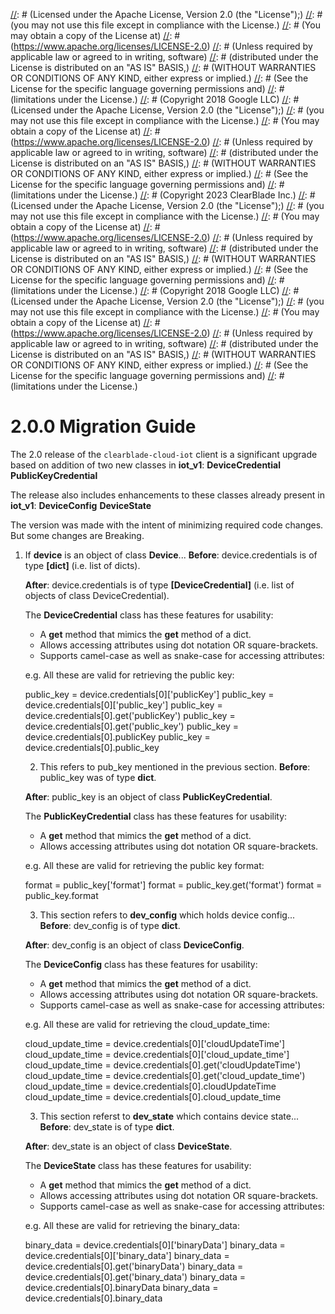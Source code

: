 [//]: # "Copyright 2023 ClearBlade Inc."

[//]: # (Licensed under the Apache License, Version 2.0 (the "License");)
[//]: # (you may not use this file except in compliance with the License.)
[//]: # (You may obtain a copy of the License at)
[//]: # (https://www.apache.org/licenses/LICENSE-2.0)
[//]: # (Unless required by applicable law or agreed to in writing, software)
[//]: # (distributed under the License is distributed on an "AS IS" BASIS,)
[//]: # (WITHOUT WARRANTIES OR CONDITIONS OF ANY KIND, either express or implied.)
[//]: # (See the License for the specific language governing permissions and)
[//]: # (limitations under the License.)
[//]: # (Copyright 2018 Google LLC)
[//]: # (Licensed under the Apache License, Version 2.0 (the "License");)
[//]: # (you may not use this file except in compliance with the License.)
[//]: # (You may obtain a copy of the License at)
[//]: # (https://www.apache.org/licenses/LICENSE-2.0)
[//]: # (Unless required by applicable law or agreed to in writing, software)
[//]: # (distributed under the License is distributed on an "AS IS" BASIS,)
[//]: # (WITHOUT WARRANTIES OR CONDITIONS OF ANY KIND, either express or implied.)
[//]: # (See the License for the specific language governing permissions and)
[//]: # (limitations under the License.)
[//]: # (Copyright 2023 ClearBlade Inc.)
[//]: # (Licensed under the Apache License, Version 2.0 (the "License");)
[//]: # (you may not use this file except in compliance with the License.)
[//]: # (You may obtain a copy of the License at)
[//]: # (https://www.apache.org/licenses/LICENSE-2.0)
[//]: # (Unless required by applicable law or agreed to in writing, software)
[//]: # (distributed under the License is distributed on an "AS IS" BASIS,)
[//]: # (WITHOUT WARRANTIES OR CONDITIONS OF ANY KIND, either express or implied.)
[//]: # (See the License for the specific language governing permissions and)
[//]: # (limitations under the License.)
[//]: # (Copyright 2018 Google LLC)
[//]: # (Licensed under the Apache License, Version 2.0 (the "License");)
[//]: # (you may not use this file except in compliance with the License.)
[//]: # (You may obtain a copy of the License at)
[//]: # (https://www.apache.org/licenses/LICENSE-2.0)
[//]: # (Unless required by applicable law or agreed to in writing, software)
[//]: # (distributed under the License is distributed on an "AS IS" BASIS,)
[//]: # (WITHOUT WARRANTIES OR CONDITIONS OF ANY KIND, either express or implied.)
[//]: # (See the License for the specific language governing permissions and)
[//]: # (limitations under the License.)

# 2.0.0 Migration Guide

The 2.0 release of the `clearblade-cloud-iot` client is a significant upgrade based on addition of two new classes in **iot_v1**:
**DeviceCredential**
**PublicKeyCredential**

The release also includes enhancements to these classes already present in **iot_v1**:
**DeviceConfig**
**DeviceState**

The version was made with the intent of minimizing required code changes. But some changes are Breaking.

1. If **device** is an object of class **Device**...
   **Before**:
   device.credentials is of type **[dict]** (i.e. list of dicts).

   **After**:
   device.credentials is of type **[DeviceCredential]** (i.e. list of objects of class DeviceCredential).

   The **DeviceCredential** class has these features for usability:

   - A **get** method that mimics the **get** method of a dict.
   - Allows accessing attributes using dot notation OR square-brackets.
   - Supports camel-case as well as snake-case for accessing attributes:

   e.g. All these are valid for retrieving the public key:

   public_key = device.credentials[0]['publicKey']
   public_key = device.credentials[0]['public_key']
   public_key = device.credentials[0].get('publicKey')
   public_key = device.credentials[0].get('public_key')
   public_key = device.credentials[0].publicKey
   public_key = device.credentials[0].public_key

   2. This refers to pub_key mentioned in the previous section.
      **Before**:
      public_key was of type **dict**.

   **After**:
   public_key is an object of class **PublicKeyCredential**.

   The **PublicKeyCredential** class has these features for usability:

   - A **get** method that mimics the **get** method of a dict.
   - Allows accessing attributes using dot notation OR square-brackets.

   e.g. All these are valid for retrieving the public key format:

   format = public_key['format']
   format = public_key.get('format')
   format = public_key.format

   3. This section refers to **dev_config** which holds device config...
      **Before**:
      dev_config is of type **dict**.

   **After**:
   dev_config is an object of class **DeviceConfig**.

   The **DeviceConfig** class has these features for usability:

   - A **get** method that mimics the **get** method of a dict.
   - Allows accessing attributes using dot notation OR square-brackets.
   - Supports camel-case as well as snake-case for accessing attributes:

   e.g. All these are valid for retrieving the cloud_update_time:

   cloud_update_time = device.credentials[0]['cloudUpdateTime']
   cloud_update_time = device.credentials[0]['cloud_update_time']
   cloud_update_time = device.credentials[0].get('cloudUpdateTime')
   cloud_update_time = device.credentials[0].get('cloud_update_time')
   cloud_update_time = device.credentials[0].cloudUpdateTime
   cloud_update_time = device.credentials[0].cloud_update_time

   3. This section referst to **dev_state** which contains device state...
      **Before**:
      dev_state is of type **dict**.

   **After**:
   dev_state is an object of class **DeviceState**.

   The **DeviceState** class has these features for usability:

   - A **get** method that mimics the **get** method of a dict.
   - Allows accessing attributes using dot notation OR square-brackets.
   - Supports camel-case as well as snake-case for accessing attributes:

   e.g. All these are valid for retrieving the binary_data:

   binary_data = device.credentials[0]['binaryData']
   binary_data = device.credentials[0]['binary_data']
   binary_data = device.credentials[0].get('binaryData')
   binary_data = device.credentials[0].get('binary_data')
   binary_data = device.credentials[0].binaryData
   binary_data = device.credentials[0].binary_data
